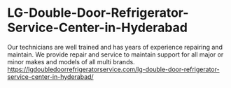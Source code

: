 # LG-Double-Door-Refrigerator-Service-Center-in-Hyderabad
Our technicians are well trained and has years of experience repairing and maintain. We provide repair and service to maintain support for all major or minor makes and models of all multi brands.   https://lgdoubledoorrefrigeratorservice.com/lg-double-door-refrigerator-service-center-in-hyderabad/
